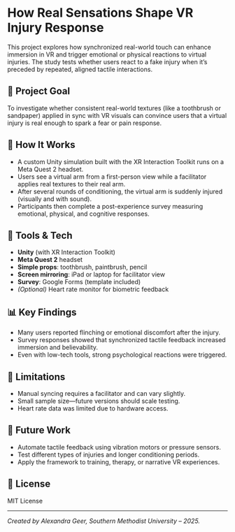 # How Real Sensations Shape VR Injury Response

This project explores how synchronized real-world touch can enhance immersion in VR and trigger emotional or physical reactions to virtual injuries. The study tests whether users react to a fake injury when it’s preceded by repeated, aligned tactile interactions.

## 🎯 Project Goal

To investigate whether consistent real-world textures (like a toothbrush or sandpaper) applied in sync with VR visuals can convince users that a virtual injury is real enough to spark a fear or pain response.

## 🧪 How It Works

- A custom Unity simulation built with the XR Interaction Toolkit runs on a Meta Quest 2 headset.
- Users see a virtual arm from a first-person view while a facilitator applies real textures to their real arm.
- After several rounds of conditioning, the virtual arm is suddenly injured (visually and with sound).
- Participants then complete a post-experience survey measuring emotional, physical, and cognitive responses.

## 🧰 Tools & Tech

- **Unity** (with XR Interaction Toolkit)
- **Meta Quest 2** headset
- **Simple props**: toothbrush, paintbrush, pencil
- **Screen mirroring**: iPad or laptop for facilitator view
- **Survey**: Google Forms (template included)
- *(Optional)* Heart rate monitor for biometric feedback

## 📊 Key Findings

- Many users reported flinching or emotional discomfort after the injury.
- Survey responses showed that synchronized tactile feedback increased immersion and believability.
- Even with low-tech tools, strong psychological reactions were triggered.

## 🚧 Limitations

- Manual syncing requires a facilitator and can vary slightly.
- Small sample size—future versions should scale testing.
- Heart rate data was limited due to hardware access.

## 🌱 Future Work

- Automate tactile feedback using vibration motors or pressure sensors.
- Test different types of injuries and longer conditioning periods.
- Apply the framework to training, therapy, or narrative VR experiences.

## 📄 License

MIT License

---

*Created by Alexandra Geer, Southern Methodist University – 2025.*



